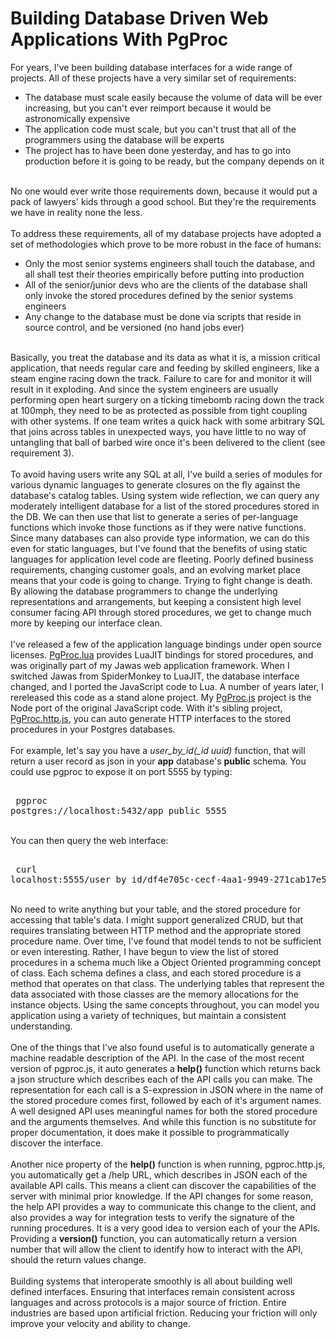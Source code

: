 Building Database Driven Web Applications With PgProc
=====================================================

For years, I&#39;ve been building database interfaces for a wide range of projects.  All of these projects have a very similar set of requirements:<ul><li>The database must scale easily because the volume of data will be ever increasing, but you can&#39;t ever reimport because it would be astronomically expensive</li><li>The application code must scale, but you can&#39;t trust that all of the programmers using the database will be experts</li><li>The project has to have been done yesterday, and has to go into production before it is going to be ready, but the company depends on it</li></ul><br>No one would ever write those requirements down, because it would put a pack of lawyers&#39; kids through a good school.  But they&#39;re the requirements we have in reality none the less.<br><br>To address these requirements, all of my database projects have adopted a set of methodologies which prove to be more robust in the face of humans:<ul><li>Only the most senior systems engineers shall touch the database, and all shall test their theories empirically before putting into production</li><li>All of the senior/junior devs who are the clients of the database shall only invoke the stored procedures defined by the senior systems engineers</li><li>Any change to the database must be done via scripts that reside in source control, and be versioned (no hand jobs ever)</li></ul><br>Basically, you treat the database and its data as what it is, a mission critical application, that needs regular care and feeding by skilled engineers, like a steam engine racing down the track.  Failure to care for and monitor it will result in it exploding.  And since the system engineers are usually performing open heart surgery on a ticking timebomb racing down the track at 100mph, they need to be as protected as possible from tight coupling with other systems.  If one team writes a quick hack with some arbitrary SQL that joins across tables in unexpected ways, you have little to no way of untangling that ball of barbed wire once it&#39;s been delivered to the client (see requirement 3).<br><br>To avoid having users write any SQL at all, I&#39;ve build a series of modules for various dynamic languages to generate closures on the fly against the database&#39;s catalog tables.  Using system wide reflection, we can query any moderately intelligent database for a list of the stored procedures stored in the DB.  We can then use that list to generate a series of per-language functions which invoke those functions as if they were native functions.  Since many databases can also provide type information, we can do this even for static languages, but I&#39;ve found that the benefits of using static languages for application level code are fleeting.  Poorly defined business requirements, changing customer goals, and an evolving market place means that your code is going to change. Trying to fight change is death.  By allowing the database programmers to change the underlying representations and arrangements, but keeping a consistent high level consumer facing API through stored procedures, we get to change much more by keeping our interface clean.<br><br>I&#39;ve released a few of the application language bindings under open source licenses. <a href="https://github.com/cthulhuology/pgproc.lua">PgProc.lua</a> provides LuaJIT bindings for stored procedures, and was originally part of my Jawas web application framework.  When I switched Jawas from SpiderMonkey to LuaJIT, the database interface changed, and I ported the JavaScript code to Lua.  A number of years later, I rereleased this code as a stand alone project.  My <a href="https://github.com/cthulhuology/pgproc.js">PgProc.js</a> project is the Node port of the original JavaScript code.  With it&#39;s sibling project, <a href="https://github.com/cthulhuology/pgproc.http.js">PgProc.http.js</a>, you can auto generate HTTP interfaces to the stored procedures in your Postgres databases.<br><br>For example, let&#39;s say you have a <i>user_by_id(_id uuid)</i> function, that will return a user record as json in your <b>app</b> database&#39;s <b>public</b> schema.  You could use pgproc to expose it on port 5555 by typing:<br><pre><br>        pgproc postgres://localhost:5432/app public 5555<br></pre><br>You can then query the web interface:<br><pre><br>        curl localhost:5555/user_by_id/df4e705c-cecf-4aa1-9949-271cab17e587<br></pre><br>No need to write anything but your table, and the stored procedure for accessing that table&#39;s data.  I might support generalized CRUD, but that requires translating between HTTP method and the appropriate stored procedure name.  Over time, I&#39;ve found that model tends to not be sufficient or even interesting.  Rather, I have begun to view the list of stored procedures in a schema much like a Object Oriented programming concept of class.  Each schema defines a class, and each stored procedure is a method that operates on that class.  The underlying tables that represent the data associated with those classes are the memory allocations for the instance objects.  Using the same concepts throughout, you can model you application using a variety of techniques, but maintain a consistent understanding.<br><br>One of the things that I&#39;ve also found useful is to automatically generate a machine readable description of the API.  In the case of the most recent version of pgproc.js, it auto generates a <b>help()</b> function which returns back a json structure which describes each of the API calls you can make.  The representation for each call is a S-expression in JSON where in the name of the stored procedure comes first, followed by each of it&#39;s argument names.  A well designed API uses meaningful names for both the stored procedure and the arguments themselves.  And while this function is no substitute for proper documentation, it does make it possible to programmatically discover the interface.<br><br>Another nice property of the <b>help()</b> function is when running, pgproc.http.js, you automatically get a /help URL, which describes in JSON each of the available API calls.  This means a client can discover the capabilities of the server with minimal prior knowledge.  If the API changes for some reason, the help API provides a way to communicate this change to the client, and also provides a way for integration tests to verify the signature of the running procedures.  It is a very good idea to version each of your the APIs.  Providing a <b>version()</b> function, you can automatically return a version number that will allow the client to identify how to interact with the API, should the return values change.<br><br>Building systems that interoperate smoothly is all about building well defined interfaces. Ensuring that interfaces remain consistent across languages and across protocols is a major source of friction.  Entire industries are based upon artificial friction.  Reducing your friction will only improve your velocity and ability to change.<br><br>